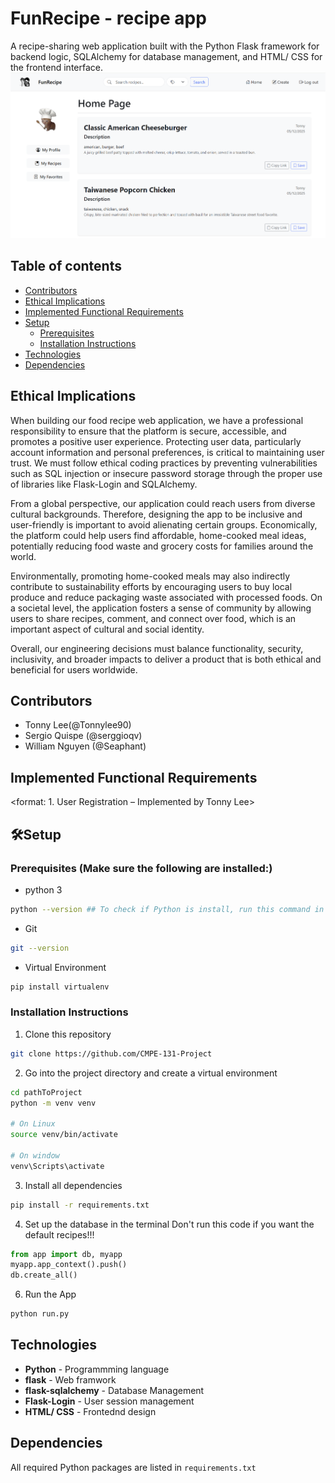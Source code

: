 # FunRecipe - recipe app
A recipe-sharing web application built with the Python Flask framework for backend logic, SQLAlchemy for database management, and HTML/ CSS for the frontend interface.
![](app/static/images/home.png)

## Table of contents
* [Contributors](#Contributors)
* [Ethical Implications](#Ethical-Implications)
* [Implemented Functional Requirements](#Implemented-Functional-Requirements)
* [Setup](#🛠️Setup)
  * [Prerequisites](#Prerequisites)
  * [Installation Instructions](#Installation-Instructions)
* [Technologies](#Technologies)
* [Dependencies](#Dependencies)

## Ethical Implications
When building our food recipe web application, we have a professional responsibility to ensure that the platform is secure, accessible, and promotes a positive user experience. Protecting user data, particularly account information and personal preferences, is critical to maintaining user trust. We must follow ethical coding practices by preventing vulnerabilities such as SQL injection or insecure password storage through the proper use of libraries like Flask-Login and SQLAlchemy.

From a global perspective, our application could reach users from diverse cultural backgrounds. Therefore, designing the app to be inclusive and user-friendly is important to avoid alienating certain groups. Economically, the platform could help users find affordable, home-cooked meal ideas, potentially reducing food waste and grocery costs for families around the world.

Environmentally, promoting home-cooked meals may also indirectly contribute to sustainability efforts by encouraging users to buy local produce and reduce packaging waste associated with processed foods. On a societal level, the application fosters a sense of community by allowing users to share recipes, comment, and connect over food, which is an important aspect of cultural and social identity.

Overall, our engineering decisions must balance functionality, security, inclusivity, and broader impacts to deliver a product that is both ethical and beneficial for users worldwide.

## Contributors
- Tonny Lee(@Tonnylee90)
- Sergio Quispe (@serggioqv)
- William Nguyen (@Seaphant)

## Implemented Functional Requirements
<format: 1. User Registration – Implemented by Tonny Lee>


## 🛠️Setup <Installation Instructions>
### Prerequisites (Make sure the following are installed:)
- python 3  
```bash
python --version ## To check if Python is install, run this command in the terminal.
```
- Git
```bash
git --version
```
- Virtual Environment
```bash
pip install virtualenv
```
### Installation Instructions
1. Clone this repository
```bash
git clone https://github.com/CMPE-131-Project
```
2. Go into the project directory and create a virtual environment  
```bash
cd pathToProject
python -m venv venv

# On Linux
source venv/bin/activate

# On window
venv\Scripts\activate
```

3. Install all dependencies
```bash
pip install -r requirements.txt
```
4. Set up the database in the terminal
Don't run this code if you want the default recipes!!!
```python
from app import db, myapp
myapp.app_context().push()
db.create_all()
```
6. Run the App
```bash
python run.py
```
## Technologies
- **Python** - Programmming language  
- **flask** - Web framwork  
- **flask-sqlalchemy** - Database Management  
- **Flask-Login** - User session management
- **HTML/ CSS** - Frontednd design 


## Dependencies <list all the Python packages that the app needs to run>
All required Python packages are listed in `requirements.txt`
